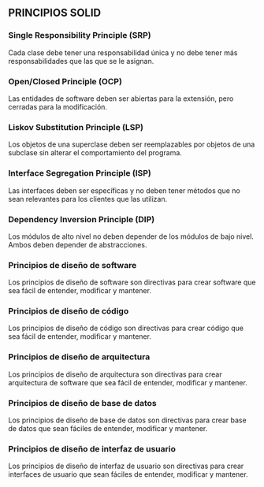 ## PRINCIPIOS SOLID

### Single Responsibility Principle (SRP)

Cada clase debe tener una responsabilidad única y no debe tener más responsabilidades que las que se le asignan.

### Open/Closed Principle (OCP)

Las entidades de software deben ser abiertas para la extensión, pero cerradas para la modificación.

### Liskov Substitution Principle (LSP)

Los objetos de una superclase deben ser reemplazables por objetos de una subclase sin alterar el comportamiento del programa.

### Interface Segregation Principle (ISP)

Las interfaces deben ser específicas y no deben tener métodos que no sean relevantes para los clientes que las utilizan.

### Dependency Inversion Principle (DIP)

Los módulos de alto nivel no deben depender de los módulos de bajo nivel. Ambos deben depender de abstracciones.

### Principios de diseño de software

Los principios de diseño de software son directivas para crear software que sea fácil de entender, modificar y mantener.

### Principios de diseño de código

Los principios de diseño de código son directivas para crear código que sea fácil de entender, modificar y mantener.

### Principios de diseño de arquitectura

Los principios de diseño de arquitectura son directivas para crear arquitectura de software que sea fácil de entender, modificar y mantener.

### Principios de diseño de base de datos

Los principios de diseño de base de datos son directivas para crear base de datos que sean fáciles de entender, modificar y mantener.

### Principios de diseño de interfaz de usuario

Los principios de diseño de interfaz de usuario son directivas para crear interfaces de usuario que sean fáciles de entender, modificar y mantener.
